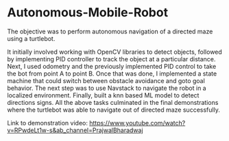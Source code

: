# Autonomous-Mobile-Robot
The objective was to perform autonomous navigation of a directed maze using a turtlebot.

It initially involved working with OpenCV libraries to detect objects, followed by implementing PID controller to track the object at a particular distance. Next, I used odometry and the previously implemented PID control to take the bot from point A to point B. Once that was done, I implemented a state machine that could switch between obstacle avoidance and goto goal behavior. The next step was to use Navstack to navigate the robot in a localized environment. Finally, built a knn based ML model to detect directions signs. 
All the above tasks culminated in the final demonstrations where the turtlebot was able to navigate out of directed maze successfully.

Link to demonstration video: https://www.youtube.com/watch?v=RPwdeLt1w-s&ab_channel=PrajwalBharadwaj

